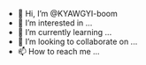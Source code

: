 - 👋 Hi, I’m @KYAWGYI-boom
- 👀 I’m interested in ...
- 🌱 I’m currently learning ...
- 💞️ I’m looking to collaborate on ...
- 📫 How to reach me ...

<!---
KYAWGYI-boom/KYAWGYI-boom is a ✨ special ✨ repository because its `README.md` (this file) appears on your GitHub profile.
You can click the Preview link to take a look at your changes.
--->
